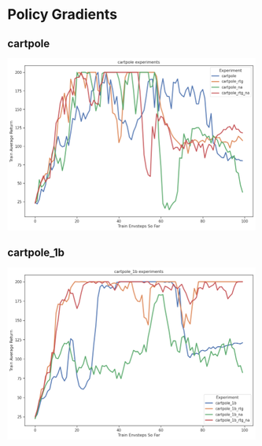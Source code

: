 # Policy Gradients

## cartpole

![](./hw2_pg_cartpole_small.png)

## cartpole_1b

![](./hw2_pg_cartpole_1b.png)